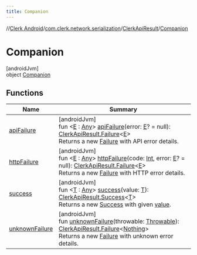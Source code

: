 ```yaml
---
title: Companion
---
```

//[Clerk Android](../../../../index.html)/[com.clerk.network.serialization](../../index.html)/[ClerkApiResult](../index.html)/[Companion](index.html)



# Companion



[androidJvm]\
object [Companion](index.html)



## Functions


| Name | Summary |
|---|---|
| [apiFailure](api-failure.html) | [androidJvm]<br>fun &lt;[E](api-failure.html) : [Any](https://kotlinlang.org/api/latest/jvm/stdlib/kotlin-stdlib/kotlin/-any/index.html)&gt; [apiFailure](api-failure.html)(error: [E](api-failure.html)? = null): [ClerkApiResult.Failure](../-failure/index.html)&lt;[E](api-failure.html)&gt;<br>Returns a new [Failure](../-failure/index.html) with API error details. |
| [httpFailure](http-failure.html) | [androidJvm]<br>fun &lt;[E](http-failure.html) : [Any](https://kotlinlang.org/api/latest/jvm/stdlib/kotlin-stdlib/kotlin/-any/index.html)&gt; [httpFailure](http-failure.html)(code: [Int](https://kotlinlang.org/api/latest/jvm/stdlib/kotlin-stdlib/kotlin/-int/index.html), error: [E](http-failure.html)? = null): [ClerkApiResult.Failure](../-failure/index.html)&lt;[E](http-failure.html)&gt;<br>Returns a new [Failure](../-failure/index.html) with HTTP error details. |
| [success](success.html) | [androidJvm]<br>fun &lt;[T](success.html) : [Any](https://kotlinlang.org/api/latest/jvm/stdlib/kotlin-stdlib/kotlin/-any/index.html)&gt; [success](success.html)(value: [T](success.html)): [ClerkApiResult.Success](../-success/index.html)&lt;[T](success.html)&gt;<br>Returns a new [Success](../-success/index.html) with given [value](success.html). |
| [unknownFailure](unknown-failure.html) | [androidJvm]<br>fun [unknownFailure](unknown-failure.html)(throwable: [Throwable](https://kotlinlang.org/api/latest/jvm/stdlib/kotlin-stdlib/kotlin/-throwable/index.html)): [ClerkApiResult.Failure](../-failure/index.html)&lt;[Nothing](https://kotlinlang.org/api/latest/jvm/stdlib/kotlin-stdlib/kotlin/-nothing/index.html)&gt;<br>Returns a new [Failure](../-failure/index.html) with unknown error details. |

